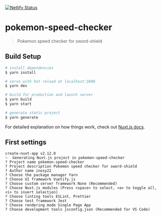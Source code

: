 [![Netlify Status](https://api.netlify.com/api/v1/badges/01997dc3-d851-4c5e-bac6-b6477aa2c582/deploy-status)](https://app.netlify.com/sites/pokemon-tools/deploys)

# pokemon-speed-checker

> Pokemon speed checker for sword-shield 

## Build Setup

``` bash
# install dependencies
$ yarn install

# serve with hot reload at localhost:3000
$ yarn dev

# build for production and launch server
$ yarn build
$ yarn start

# generate static project
$ yarn generate
```

For detailed explanation on how things work, check out [Nuxt.js docs](https://nuxtjs.org).

## First settings

```
create-nuxt-app v2.12.0
✨  Generating Nuxt.js project in pokemon-speed-checker
? Project name pokemon-speed-checker
? Project description Pokemon speed checker for sword-shield
? Author name inosy22
? Choose the package manager Yarn
? Choose UI framework Vuetify.js
? Choose custom server framework None (Recommended)
? Choose Nuxt.js modules (Press <space> to select, <a> to toggle all, <i> to invert selection)
? Choose linting tools ESLint, Prettier
? Choose test framework Jest
? Choose rendering mode Single Page App
? Choose development tools jsconfig.json (Recommended for VS Code)
```
